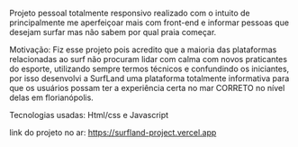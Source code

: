 Projeto pessoal totalmente responsivo realizado com o intuito de principalmente me aperfeiçoar mais com front-end e informar pessoas que desejam surfar mas não sabem por qual praia começar.

Motivação: Fiz esse projeto pois acredito que a maioria das plataformas relacionadas ao surf não procuram lidar com calma com novos praticantes do esporte, utilizando sempre termos técnicos e confundindo os iniciantes, por isso desenvolvi a SurfLand uma plataforma totalmente informativa para que os usuários possam ter a experiência certa no mar CORRETO no nível delas em florianópolis.

Tecnologias usadas: Html/css e Javascript

link do projeto no ar: https://surfland-project.vercel.app
